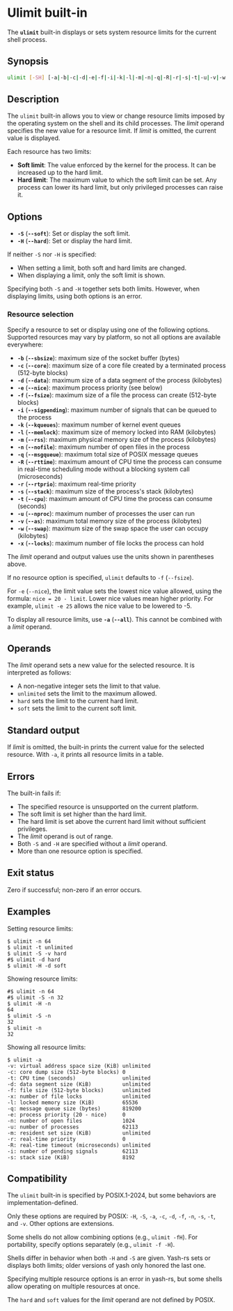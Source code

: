# Ulimit built-in

The **`ulimit`** built-in displays or sets system resource limits for the current shell process.

## Synopsis

```sh
ulimit [-SH] [-a|-b|-c|-d|-e|-f|-i|-k|-l|-m|-n|-q|-R|-r|-s|-t|-u|-v|-w|-x] [limit]
```

## Description

The `ulimit` built-in allows you to view or change resource limits imposed by the operating system on the shell and its child processes. The *limit* operand specifies the new value for a resource limit. If *limit* is omitted, the current value is displayed.

Each resource has two limits:

- **Soft limit**: The value enforced by the kernel for the process. It can be increased up to the hard limit.
- **Hard limit**: The maximum value to which the soft limit can be set. Any process can lower its hard limit, but only privileged processes can raise it.

## Options

- **`-S`** (**`--soft`**): Set or display the soft limit.
- **`-H`** (**`--hard`**): Set or display the hard limit.

If neither `-S` nor `-H` is specified:

- When setting a limit, both soft and hard limits are changed.
- When displaying a limit, only the soft limit is shown.

Specifying both `-S` and `-H` together sets both limits. However, when displaying limits, using both options is an error.

### Resource selection

Specify a resource to set or display using one of the following options. Supported resources may vary by platform, so not all options are available everywhere:

- **`-b`** (**`--sbsize`**): maximum size of the socket buffer (bytes)
- **`-c`** (**`--core`**): maximum size of a core file created by a terminated process (512-byte blocks)
- **`-d`** (**`--data`**): maximum size of a data segment of the process (kilobytes)
- **`-e`** (**`--nice`**): maximum process priority (see below)
- **`-f`** (**`--fsize`**): maximum size of a file the process can create (512-byte blocks)
- **`-i`** (**`--sigpending`**): maximum number of signals that can be queued to the process
- **`-k`** (**`--kqueues`**): maximum number of kernel event queues
- **`-l`** (**`--memlock`**): maximum size of memory locked into RAM (kilobytes)
- **`-m`** (**`--rss`**): maximum physical memory size of the process (kilobytes)
- **`-n`** (**`--nofile`**): maximum number of open files in the process
- **`-q`** (**`--msgqueue`**): maximum total size of POSIX message queues
- **`-R`** (**`--rttime`**): maximum amount of CPU time the process can consume in real-time scheduling mode without a blocking system call (microseconds)
- **`-r`** (**`--rtprio`**): maximum real-time priority
- **`-s`** (**`--stack`**): maximum size of the process's stack (kilobytes)
- **`-t`** (**`--cpu`**): maximum amount of CPU time the process can consume (seconds)
- **`-u`** (**`--nproc`**): maximum number of processes the user can run
- **`-v`** (**`--as`**): maximum total memory size of the process (kilobytes)
- **`-w`** (**`--swap`**): maximum size of the swap space the user can occupy (kilobytes)
- **`-x`** (**`--locks`**): maximum number of file locks the process can hold

The *limit* operand and output values use the units shown in parentheses above.

If no resource option is specified, `ulimit` defaults to `-f` (`--fsize`).

For `-e` (`--nice`), the limit value sets the lowest nice value allowed, using the formula: `nice = 20 - limit`. Lower nice values mean higher priority. For example, `ulimit -e 25` allows the nice value to be lowered to -5.

To display all resource limits, use **`-a`** (**`--all`**). This cannot be combined with a *limit* operand.

## Operands

The *limit* operand sets a new value for the selected resource. It is interpreted as follows:

- A non-negative integer sets the limit to that value.
- `unlimited` sets the limit to the maximum allowed.
- `hard` sets the limit to the current hard limit.
- `soft` sets the limit to the current soft limit.

## Standard output

If *limit* is omitted, the built-in prints the current value for the selected resource. With `-a`, it prints all resource limits in a table.

## Errors

The built-in fails if:

- The specified resource is unsupported on the current platform.
- The soft limit is set higher than the hard limit.
- The hard limit is set above the current hard limit without sufficient privileges.
- The *limit* operand is out of range.
- Both `-S` and `-H` are specified without a *limit* operand.
- More than one resource option is specified.

## Exit status

Zero if successful; non-zero if an error occurs.

## Examples

Setting resource limits:

```shell,hidelines=#
$ ulimit -n 64
$ ulimit -t unlimited
$ ulimit -S -v hard
#$ ulimit -d hard
$ ulimit -H -d soft
```

Showing resource limits:

```shell,hidelines=#
#$ ulimit -n 64
#$ ulimit -S -n 32
$ ulimit -H -n
64
$ ulimit -S -n
32
$ ulimit -n
32
```

Showing all resource limits:

```shell,no_run
$ ulimit -a
-v: virtual address space size (KiB) unlimited
-c: core dump size (512-byte blocks) 0
-t: CPU time (seconds)               unlimited
-d: data segment size (KiB)          unlimited
-f: file size (512-byte blocks)      unlimited
-x: number of file locks             unlimited
-l: locked memory size (KiB)         65536
-q: message queue size (bytes)       819200
-e: process priority (20 - nice)     0
-n: number of open files             1024
-u: number of processes              62113
-m: resident set size (KiB)          unlimited
-r: real-time priority               0
-R: real-time timeout (microseconds) unlimited
-i: number of pending signals        62113
-s: stack size (KiB)                 8192
```

## Compatibility

The `ulimit` built-in is specified by POSIX.1-2024, but some behaviors are implementation-defined.

Only these options are required by POSIX: `-H`, `-S`, `-a`, `-c`, `-d`, `-f`, `-n`, `-s`, `-t`, and `-v`. Other options are extensions.

Some shells do not allow combining options (e.g., `ulimit -fH`). For portability, specify options separately (e.g., `ulimit -f -H`).

Shells differ in behavior when both `-H` and `-S` are given. Yash-rs sets or displays both limits; older versions of yash only honored the last one.

Specifying multiple resource options is an error in yash-rs, but some shells
allow operating on multiple resources at once.

The `hard` and `soft` values for the *limit* operand are not defined by POSIX.
